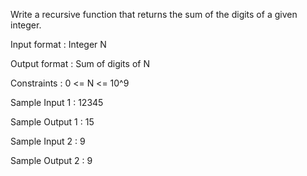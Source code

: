 Write a recursive function that returns the sum of the digits of a given integer.

Input format :
Integer N

Output format :
Sum of digits of N

Constraints :
0 <= N <= 10^9

Sample Input 1 :
12345

Sample Output 1 :
15

Sample Input 2 :
9

Sample Output 2 :
9
